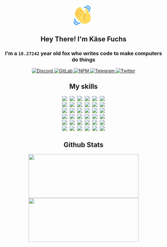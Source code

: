 <div><p align=center><img src=./resources/images/wave.gif width=64px height=64px></p><h2 align=center>Hey There! I'm Käse Fuchs</h2><h3 align=center>I'm a <code>18.27242</code> year old fox who writes code to make computers do things</h3><p align=center><a href=https://discord.com/users/507526681125322772><img alt=Discord src="https://img.shields.io/badge/Discord-5865F2?logo=discord&logoColor=white&style=flat-square#a9595b420a93a6f3178387e776019846"> </a><a href=https://gitlab.com/kasefuchs><img alt=GitLab src="https://img.shields.io/badge/GitLab-330F63?logo=gitlab&logoColor=white&style=flat-square#a9595b420a93a6f3178387e776019846"> </a><a href=https://npmjs.com/~kasefuchs><img alt=NPM src="https://img.shields.io/badge/NPM-CB3837?logo=npm&logoColor=white&style=flat-square#a9595b420a93a6f3178387e776019846"> </a><a href=https://t.me/kasefuchs><img alt=Telegram src="https://img.shields.io/badge/Telegram-2CA5E0?logo=telegram&logoColor=white&style=flat-square#a9595b420a93a6f3178387e776019846"> </a><a href=https://twitter.com/kasefuchs><img alt=Twitter src="https://img.shields.io/badge/Twitter-1DA1F2?logo=twitter&logoColor=white&style=flat-square#a9595b420a93a6f3178387e776019846"></a></p><h2 align=center>My skills</h2><p align=center><a href=https://aws.amazon.com/ ><picture><source srcset="https://skillicons.dev/icons?i=aws&theme=dark#a9595b420a93a6f3178387e776019846" media="(prefers-color-scheme: dark)"><source srcset="https://skillicons.dev/icons?i=aws&theme=light#a9595b420a93a6f3178387e776019846" media="(prefers-color-scheme: light), (prefers-color-scheme: no-preference)"><img src="https://skillicons.dev/icons?i=aws&theme=light#a9595b420a93a6f3178387e776019846"></picture></a>&nbsp;&nbsp;<a href=https://en.wikipedia.org/wiki/Bash_(Unix_shell)><picture><source srcset="https://skillicons.dev/icons?i=bash&theme=dark#a9595b420a93a6f3178387e776019846" media="(prefers-color-scheme: dark)"><source srcset="https://skillicons.dev/icons?i=bash&theme=light#a9595b420a93a6f3178387e776019846" media="(prefers-color-scheme: light), (prefers-color-scheme: no-preference)"><img src="https://skillicons.dev/icons?i=bash&theme=light#a9595b420a93a6f3178387e776019846"></picture></a>&nbsp;&nbsp;<a href=https://discord.com/developers/docs><picture><source srcset="https://skillicons.dev/icons?i=bots&theme=dark#a9595b420a93a6f3178387e776019846" media="(prefers-color-scheme: dark)"><source srcset="https://skillicons.dev/icons?i=bots&theme=light#a9595b420a93a6f3178387e776019846" media="(prefers-color-scheme: light), (prefers-color-scheme: no-preference)"><img src="https://skillicons.dev/icons?i=bots&theme=light#a9595b420a93a6f3178387e776019846"></picture></a>&nbsp;&nbsp;<a href=https://www.cloudflare.com/ ><picture><source srcset="https://skillicons.dev/icons?i=cloudflare&theme=dark#a9595b420a93a6f3178387e776019846" media="(prefers-color-scheme: dark)"><source srcset="https://skillicons.dev/icons?i=cloudflare&theme=light#a9595b420a93a6f3178387e776019846" media="(prefers-color-scheme: light), (prefers-color-scheme: no-preference)"><img src="https://skillicons.dev/icons?i=cloudflare&theme=light#a9595b420a93a6f3178387e776019846"></picture></a>&nbsp;&nbsp;<a href=https://en.wikipedia.org/wiki/CSS><picture><source srcset="https://skillicons.dev/icons?i=css&theme=dark#a9595b420a93a6f3178387e776019846" media="(prefers-color-scheme: dark)"><source srcset="https://skillicons.dev/icons?i=css&theme=light#a9595b420a93a6f3178387e776019846" media="(prefers-color-scheme: light), (prefers-color-scheme: no-preference)"><img src="https://skillicons.dev/icons?i=css&theme=light#a9595b420a93a6f3178387e776019846"></picture></a>&nbsp;&nbsp;<a href=https://www.docker.com/ ><picture><source srcset="https://skillicons.dev/icons?i=docker&theme=dark#a9595b420a93a6f3178387e776019846" media="(prefers-color-scheme: dark)"><source srcset="https://skillicons.dev/icons?i=docker&theme=light#a9595b420a93a6f3178387e776019846" media="(prefers-color-scheme: light), (prefers-color-scheme: no-preference)"><img src="https://skillicons.dev/icons?i=docker&theme=light#a9595b420a93a6f3178387e776019846"></picture></a><br><a href=https://www.electronjs.org/ ><picture><source srcset="https://skillicons.dev/icons?i=electron&theme=dark#a9595b420a93a6f3178387e776019846" media="(prefers-color-scheme: dark)"><source srcset="https://skillicons.dev/icons?i=electron&theme=light#a9595b420a93a6f3178387e776019846" media="(prefers-color-scheme: light), (prefers-color-scheme: no-preference)"><img src="https://skillicons.dev/icons?i=electron&theme=light#a9595b420a93a6f3178387e776019846"></picture></a>&nbsp;&nbsp;<a href=https://expressjs.com/ ><picture><source srcset="https://skillicons.dev/icons?i=express&theme=dark#a9595b420a93a6f3178387e776019846" media="(prefers-color-scheme: dark)"><source srcset="https://skillicons.dev/icons?i=express&theme=light#a9595b420a93a6f3178387e776019846" media="(prefers-color-scheme: light), (prefers-color-scheme: no-preference)"><img src="https://skillicons.dev/icons?i=express&theme=light#a9595b420a93a6f3178387e776019846"></picture></a>&nbsp;&nbsp;<a href=https://www.figma.com/ ><picture><source srcset="https://skillicons.dev/icons?i=figma&theme=dark#a9595b420a93a6f3178387e776019846" media="(prefers-color-scheme: dark)"><source srcset="https://skillicons.dev/icons?i=figma&theme=light#a9595b420a93a6f3178387e776019846" media="(prefers-color-scheme: light), (prefers-color-scheme: no-preference)"><img src="https://skillicons.dev/icons?i=figma&theme=light#a9595b420a93a6f3178387e776019846"></picture></a>&nbsp;&nbsp;<a href=https://firebase.google.com/ ><picture><source srcset="https://skillicons.dev/icons?i=firebase&theme=dark#a9595b420a93a6f3178387e776019846" media="(prefers-color-scheme: dark)"><source srcset="https://skillicons.dev/icons?i=firebase&theme=light#a9595b420a93a6f3178387e776019846" media="(prefers-color-scheme: light), (prefers-color-scheme: no-preference)"><img src="https://skillicons.dev/icons?i=firebase&theme=light#a9595b420a93a6f3178387e776019846"></picture></a>&nbsp;&nbsp;<a href=https://flask.palletsprojects.com/ ><picture><source srcset="https://skillicons.dev/icons?i=flask&theme=dark#a9595b420a93a6f3178387e776019846" media="(prefers-color-scheme: dark)"><source srcset="https://skillicons.dev/icons?i=flask&theme=light#a9595b420a93a6f3178387e776019846" media="(prefers-color-scheme: light), (prefers-color-scheme: no-preference)"><img src="https://skillicons.dev/icons?i=flask&theme=light#a9595b420a93a6f3178387e776019846"></picture></a>&nbsp;&nbsp;<a href=https://cloud.google.com/ ><picture><source srcset="https://skillicons.dev/icons?i=gcp&theme=dark#a9595b420a93a6f3178387e776019846" media="(prefers-color-scheme: dark)"><source srcset="https://skillicons.dev/icons?i=gcp&theme=light#a9595b420a93a6f3178387e776019846" media="(prefers-color-scheme: light), (prefers-color-scheme: no-preference)"><img src="https://skillicons.dev/icons?i=gcp&theme=light#a9595b420a93a6f3178387e776019846"></picture></a><br><a href=https://git-scm.com/ ><picture><source srcset="https://skillicons.dev/icons?i=git&theme=dark#a9595b420a93a6f3178387e776019846" media="(prefers-color-scheme: dark)"><source srcset="https://skillicons.dev/icons?i=git&theme=light#a9595b420a93a6f3178387e776019846" media="(prefers-color-scheme: light), (prefers-color-scheme: no-preference)"><img src="https://skillicons.dev/icons?i=git&theme=light#a9595b420a93a6f3178387e776019846"></picture></a>&nbsp;&nbsp;<a href=https://github.com/ ><picture><source srcset="https://skillicons.dev/icons?i=github&theme=dark#a9595b420a93a6f3178387e776019846" media="(prefers-color-scheme: dark)"><source srcset="https://skillicons.dev/icons?i=github&theme=light#a9595b420a93a6f3178387e776019846" media="(prefers-color-scheme: light), (prefers-color-scheme: no-preference)"><img src="https://skillicons.dev/icons?i=github&theme=light#a9595b420a93a6f3178387e776019846"></picture></a>&nbsp;&nbsp;<a href=https://gitlab.com/ ><picture><source srcset="https://skillicons.dev/icons?i=gitlab&theme=dark#a9595b420a93a6f3178387e776019846" media="(prefers-color-scheme: dark)"><source srcset="https://skillicons.dev/icons?i=gitlab&theme=light#a9595b420a93a6f3178387e776019846" media="(prefers-color-scheme: light), (prefers-color-scheme: no-preference)"><img src="https://skillicons.dev/icons?i=gitlab&theme=light#a9595b420a93a6f3178387e776019846"></picture></a>&nbsp;&nbsp;<a href=https://www.heroku.com/ ><picture><source srcset="https://skillicons.dev/icons?i=heroku&theme=dark#a9595b420a93a6f3178387e776019846" media="(prefers-color-scheme: dark)"><source srcset="https://skillicons.dev/icons?i=heroku&theme=light#a9595b420a93a6f3178387e776019846" media="(prefers-color-scheme: light), (prefers-color-scheme: no-preference)"><img src="https://skillicons.dev/icons?i=heroku&theme=light#a9595b420a93a6f3178387e776019846"></picture></a>&nbsp;&nbsp;<a href=https://en.wikipedia.org/wiki/HTML><picture><source srcset="https://skillicons.dev/icons?i=html&theme=dark#a9595b420a93a6f3178387e776019846" media="(prefers-color-scheme: dark)"><source srcset="https://skillicons.dev/icons?i=html&theme=light#a9595b420a93a6f3178387e776019846" media="(prefers-color-scheme: light), (prefers-color-scheme: no-preference)"><img src="https://skillicons.dev/icons?i=html&theme=light#a9595b420a93a6f3178387e776019846"></picture></a>&nbsp;&nbsp;<a href=https://en.wikipedia.org/wiki/JavaScript><picture><source srcset="https://skillicons.dev/icons?i=js&theme=dark#a9595b420a93a6f3178387e776019846" media="(prefers-color-scheme: dark)"><source srcset="https://skillicons.dev/icons?i=js&theme=light#a9595b420a93a6f3178387e776019846" media="(prefers-color-scheme: light), (prefers-color-scheme: no-preference)"><img src="https://skillicons.dev/icons?i=js&theme=light#a9595b420a93a6f3178387e776019846"></picture></a><br><a href=https://en.wikipedia.org/wiki/Linux><picture><source srcset="https://skillicons.dev/icons?i=linux&theme=dark#a9595b420a93a6f3178387e776019846" media="(prefers-color-scheme: dark)"><source srcset="https://skillicons.dev/icons?i=linux&theme=light#a9595b420a93a6f3178387e776019846" media="(prefers-color-scheme: light), (prefers-color-scheme: no-preference)"><img src="https://skillicons.dev/icons?i=linux&theme=light#a9595b420a93a6f3178387e776019846"></picture></a>&nbsp;&nbsp;<a href=https://mui.com/ ><picture><source srcset="https://skillicons.dev/icons?i=materialui&theme=dark#a9595b420a93a6f3178387e776019846" media="(prefers-color-scheme: dark)"><source srcset="https://skillicons.dev/icons?i=materialui&theme=light#a9595b420a93a6f3178387e776019846" media="(prefers-color-scheme: light), (prefers-color-scheme: no-preference)"><img src="https://skillicons.dev/icons?i=materialui&theme=light#a9595b420a93a6f3178387e776019846"></picture></a>&nbsp;&nbsp;<a href=https://en.wikipedia.org/wiki/Markdown><picture><source srcset="https://skillicons.dev/icons?i=md&theme=dark#a9595b420a93a6f3178387e776019846" media="(prefers-color-scheme: dark)"><source srcset="https://skillicons.dev/icons?i=md&theme=light#a9595b420a93a6f3178387e776019846" media="(prefers-color-scheme: light), (prefers-color-scheme: no-preference)"><img src="https://skillicons.dev/icons?i=md&theme=light#a9595b420a93a6f3178387e776019846"></picture></a>&nbsp;&nbsp;<a href=https://www.mongodb.com/ ><picture><source srcset="https://skillicons.dev/icons?i=mongodb&theme=dark#a9595b420a93a6f3178387e776019846" media="(prefers-color-scheme: dark)"><source srcset="https://skillicons.dev/icons?i=mongodb&theme=light#a9595b420a93a6f3178387e776019846" media="(prefers-color-scheme: light), (prefers-color-scheme: no-preference)"><img src="https://skillicons.dev/icons?i=mongodb&theme=light#a9595b420a93a6f3178387e776019846"></picture></a>&nbsp;&nbsp;<a href=https://www.mysql.com/ ><picture><source srcset="https://skillicons.dev/icons?i=mysql&theme=dark#a9595b420a93a6f3178387e776019846" media="(prefers-color-scheme: dark)"><source srcset="https://skillicons.dev/icons?i=mysql&theme=light#a9595b420a93a6f3178387e776019846" media="(prefers-color-scheme: light), (prefers-color-scheme: no-preference)"><img src="https://skillicons.dev/icons?i=mysql&theme=light#a9595b420a93a6f3178387e776019846"></picture></a>&nbsp;&nbsp;<a href=https://nextjs.org/ ><picture><source srcset="https://skillicons.dev/icons?i=nextjs&theme=dark#a9595b420a93a6f3178387e776019846" media="(prefers-color-scheme: dark)"><source srcset="https://skillicons.dev/icons?i=nextjs&theme=light#a9595b420a93a6f3178387e776019846" media="(prefers-color-scheme: light), (prefers-color-scheme: no-preference)"><img src="https://skillicons.dev/icons?i=nextjs&theme=light#a9595b420a93a6f3178387e776019846"></picture></a><br><a href=https://nodejs.org/en/ ><picture><source srcset="https://skillicons.dev/icons?i=nodejs&theme=dark#a9595b420a93a6f3178387e776019846" media="(prefers-color-scheme: dark)"><source srcset="https://skillicons.dev/icons?i=nodejs&theme=light#a9595b420a93a6f3178387e776019846" media="(prefers-color-scheme: light), (prefers-color-scheme: no-preference)"><img src="https://skillicons.dev/icons?i=nodejs&theme=light#a9595b420a93a6f3178387e776019846"></picture></a>&nbsp;&nbsp;<a href=https://www.postgresql.org/ ><picture><source srcset="https://skillicons.dev/icons?i=postgres&theme=dark#a9595b420a93a6f3178387e776019846" media="(prefers-color-scheme: dark)"><source srcset="https://skillicons.dev/icons?i=postgres&theme=light#a9595b420a93a6f3178387e776019846" media="(prefers-color-scheme: light), (prefers-color-scheme: no-preference)"><img src="https://skillicons.dev/icons?i=postgres&theme=light#a9595b420a93a6f3178387e776019846"></picture></a>&nbsp;&nbsp;<a href=https://learn.microsoft.com/en-us/powershell/ ><picture><source srcset="https://skillicons.dev/icons?i=powershell&theme=dark#a9595b420a93a6f3178387e776019846" media="(prefers-color-scheme: dark)"><source srcset="https://skillicons.dev/icons?i=powershell&theme=light#a9595b420a93a6f3178387e776019846" media="(prefers-color-scheme: light), (prefers-color-scheme: no-preference)"><img src="https://skillicons.dev/icons?i=powershell&theme=light#a9595b420a93a6f3178387e776019846"></picture></a>&nbsp;&nbsp;<a href=https://www.python.org/ ><picture><source srcset="https://skillicons.dev/icons?i=py&theme=dark#a9595b420a93a6f3178387e776019846" media="(prefers-color-scheme: dark)"><source srcset="https://skillicons.dev/icons?i=py&theme=light#a9595b420a93a6f3178387e776019846" media="(prefers-color-scheme: light), (prefers-color-scheme: no-preference)"><img src="https://skillicons.dev/icons?i=py&theme=light#a9595b420a93a6f3178387e776019846"></picture></a>&nbsp;&nbsp;<a href=https://www.raspberrypi.org/ ><picture><source srcset="https://skillicons.dev/icons?i=raspberrypi&theme=dark#a9595b420a93a6f3178387e776019846" media="(prefers-color-scheme: dark)"><source srcset="https://skillicons.dev/icons?i=raspberrypi&theme=light#a9595b420a93a6f3178387e776019846" media="(prefers-color-scheme: light), (prefers-color-scheme: no-preference)"><img src="https://skillicons.dev/icons?i=raspberrypi&theme=light#a9595b420a93a6f3178387e776019846"></picture></a>&nbsp;&nbsp;<a href=https://reactjs.org/ ><picture><source srcset="https://skillicons.dev/icons?i=react&theme=dark#a9595b420a93a6f3178387e776019846" media="(prefers-color-scheme: dark)"><source srcset="https://skillicons.dev/icons?i=react&theme=light#a9595b420a93a6f3178387e776019846" media="(prefers-color-scheme: light), (prefers-color-scheme: no-preference)"><img src="https://skillicons.dev/icons?i=react&theme=light#a9595b420a93a6f3178387e776019846"></picture></a><br><a href=https://redux.js.org/ ><picture><source srcset="https://skillicons.dev/icons?i=redux&theme=dark#a9595b420a93a6f3178387e776019846" media="(prefers-color-scheme: dark)"><source srcset="https://skillicons.dev/icons?i=redux&theme=light#a9595b420a93a6f3178387e776019846" media="(prefers-color-scheme: light), (prefers-color-scheme: no-preference)"><img src="https://skillicons.dev/icons?i=redux&theme=light#a9595b420a93a6f3178387e776019846"></picture></a>&nbsp;&nbsp;<a href=https://en.wikipedia.org/wiki/Regular_expression><picture><source srcset="https://skillicons.dev/icons?i=regex&theme=dark#a9595b420a93a6f3178387e776019846" media="(prefers-color-scheme: dark)"><source srcset="https://skillicons.dev/icons?i=regex&theme=light#a9595b420a93a6f3178387e776019846" media="(prefers-color-scheme: light), (prefers-color-scheme: no-preference)"><img src="https://skillicons.dev/icons?i=regex&theme=light#a9595b420a93a6f3178387e776019846"></picture></a>&nbsp;&nbsp;<a href=https://en.wikipedia.org/wiki/Sass_(stylesheet_language)><picture><source srcset="https://skillicons.dev/icons?i=sass&theme=dark#a9595b420a93a6f3178387e776019846" media="(prefers-color-scheme: dark)"><source srcset="https://skillicons.dev/icons?i=sass&theme=light#a9595b420a93a6f3178387e776019846" media="(prefers-color-scheme: light), (prefers-color-scheme: no-preference)"><img src="https://skillicons.dev/icons?i=sass&theme=light#a9595b420a93a6f3178387e776019846"></picture></a>&nbsp;&nbsp;<a href=https://www.typescriptlang.org/ ><picture><source srcset="https://skillicons.dev/icons?i=ts&theme=dark#a9595b420a93a6f3178387e776019846" media="(prefers-color-scheme: dark)"><source srcset="https://skillicons.dev/icons?i=ts&theme=light#a9595b420a93a6f3178387e776019846" media="(prefers-color-scheme: light), (prefers-color-scheme: no-preference)"><img src="https://skillicons.dev/icons?i=ts&theme=light#a9595b420a93a6f3178387e776019846"></picture></a>&nbsp;&nbsp;<a href=https://unity.com/ ><picture><source srcset="https://skillicons.dev/icons?i=unity&theme=dark#a9595b420a93a6f3178387e776019846" media="(prefers-color-scheme: dark)"><source srcset="https://skillicons.dev/icons?i=unity&theme=light#a9595b420a93a6f3178387e776019846" media="(prefers-color-scheme: light), (prefers-color-scheme: no-preference)"><img src="https://skillicons.dev/icons?i=unity&theme=light#a9595b420a93a6f3178387e776019846"></picture></a>&nbsp;&nbsp;<a href=https://workers.cloudflare.com/ ><picture><source srcset="https://skillicons.dev/icons?i=workers&theme=dark#a9595b420a93a6f3178387e776019846" media="(prefers-color-scheme: dark)"><source srcset="https://skillicons.dev/icons?i=workers&theme=light#a9595b420a93a6f3178387e776019846" media="(prefers-color-scheme: light), (prefers-color-scheme: no-preference)"><img src="https://skillicons.dev/icons?i=workers&theme=light#a9595b420a93a6f3178387e776019846"></picture></a><br></p><h2 align=center>Github Stats</h2><p align=center><picture><source srcset="https://github-readme-stats-kasefuchs.vercel.app/api/?count_private=true&hide_border=true&hide_rank=true&line_height=20&hide_title=true&username=Kasefuchs&theme=dark#a9595b420a93a6f3178387e776019846" media="(prefers-color-scheme: dark)"><source srcset="https://github-readme-stats-kasefuchs.vercel.app/api/?count_private=true&hide_border=true&hide_rank=true&line_height=20&hide_title=true&username=Kasefuchs&theme=light#a9595b420a93a6f3178387e776019846" media="(prefers-color-scheme: light), (prefers-color-scheme: no-preference)"><img align=middle width=350 height=140 src="https://github-readme-stats-kasefuchs.vercel.app/api/?count_private=true&hide_border=true&hide_rank=true&line_height=20&hide_title=true&username=Kasefuchs&theme=light#a9595b420a93a6f3178387e776019846"></picture><picture><source srcset="https://github-readme-stats-kasefuchs.vercel.app/api/top-langs/?count_private=true&hide_border=true&layout=compact&username=Kasefuchs&theme=dark#a9595b420a93a6f3178387e776019846" media="(prefers-color-scheme: dark)"><source srcset="https://github-readme-stats-kasefuchs.vercel.app/api/top-langs/?count_private=true&hide_border=true&layout=compact&username=Kasefuchs&theme=light#a9595b420a93a6f3178387e776019846" media="(prefers-color-scheme: light), (prefers-color-scheme: no-preference)"><img align=middle width=350 height=140 src="https://github-readme-stats-kasefuchs.vercel.app/api/top-langs/?count_private=true&hide_border=true&layout=compact&username=Kasefuchs&theme=light#a9595b420a93a6f3178387e776019846"></picture></p><img src="https://hit.yhype.me/github/profile?user_id=64592097#a9595b420a93a6f3178387e776019846" alt=""></div>